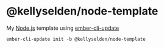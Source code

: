 # @kellyselden/node-template

My [Node.js](https://nodejs.org) template using [ember-cli-update](https://github.com/ember-cli/ember-cli-update)

```
ember-cli-update init -b @kellyselden/node-template
```
